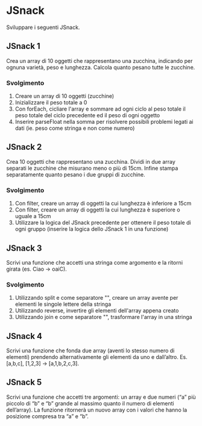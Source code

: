 # JSnack

Sviluppare i seguenti JSnack.

## JSnack 1

Crea un array di 10 oggetti che rappresentano una zucchina, indicando per ognuna varietà, peso e lunghezza. Calcola quanto pesano tutte le zucchine.

### Svolgimento

1. Creare un array di 10 oggetti (zucchine)
2. Inizializzare il peso totale a 0
3. Con forEach, cicliare l'array e sommare ad ogni ciclo al peso totale il peso totale del ciclo precedente ed il peso di ogni oggetto
4. Inserire parseFloat nella somma per risolvere possibili problemi legati ai dati (ie. peso come stringa e non come numero)

## JSnack 2

Crea 10 oggetti che rappresentano una zucchina. Dividi in due array separati le zucchine che misurano meno o più di 15cm. Infine stampa separatamente quanto pesano i due gruppi di zucchine.

### Svolgimento

1. Con filter, creare un array di oggetti la cui lunghezza è inferiore a 15cm
2. Con filter, creare un array di oggetti la cui lunghezza è superiore o uguale a 15cm
3. Utilizzare la logica del JSnack precedente per ottenere il peso totale di ogni gruppo (inserire la logica dello JSnack 1 in una funzione)

## JSnack 3

Scrivi una funzione che accetti una stringa come argomento e la ritorni girata (es. Ciao -> oaiC).

### Svolgimento

1. Utilizzando split e come separatore "", creare un array avente per elementi le singole lettere della stringa
2. Utilizzando reverse, invertire gli elementi dell'array appena creato
3. Utilizzando join e come separatore "", trasformare l'array in una stringa

## JSnack 4

Scrivi una funzione che fonda due array (aventi lo stesso numero di elementi) prendendo alternativamente gli elementi da uno e dall’altro. Es. [a,b,c], [1,2,3] → [a,1,b,2,c,3].

## JSnack 5

Scrivi una funzione che accetti tre argomenti:
un array e due numeri (“a” più piccolo di “b” e “b” grande al massimo quanto il numero di elementi dell’array). La funzione ritornerà un nuovo array con i valori che hanno la posizione compresa tra “a” e “b”.
